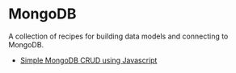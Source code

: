 # MongoDB

A collection of recipes for building data models and connecting to MongoDB.

* [Simple MongoDB CRUD using Javascript](javascript)